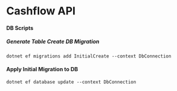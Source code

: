 # Cashflow API

#### DB Scripts
##### Generate Table Create DB Migration
```shell
dotnet ef migrations add InitialCreate --context DbConnection
```

#### Apply Initial Migration to DB
```shell
dotnet ef database update --context DbConnection
```